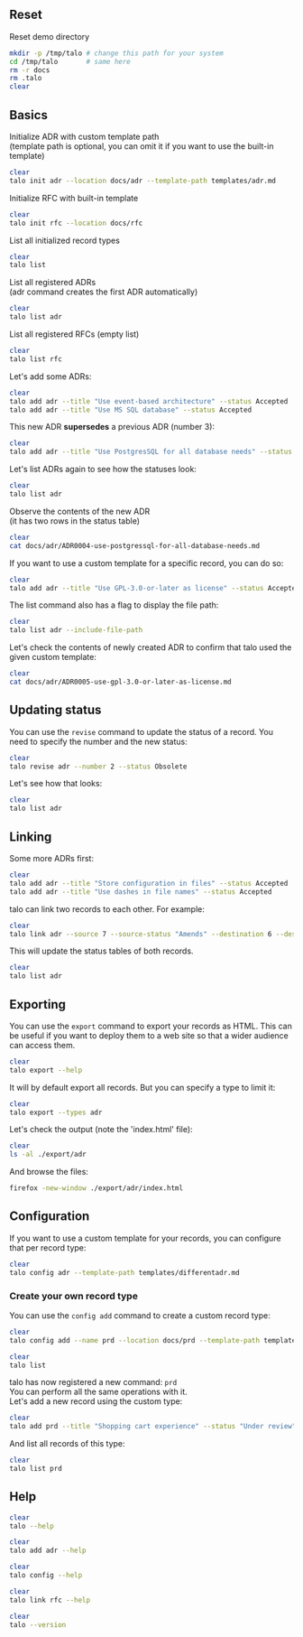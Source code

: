 ## Reset

Reset demo directory
```sh
mkdir -p /tmp/talo # change this path for your system
cd /tmp/talo       # same here
rm -r docs
rm .talo
clear
```

## Basics

Initialize ADR with custom template path  
(template path is optional, you can omit it if you want to use the built-in template)
```sh
clear
talo init adr --location docs/adr --template-path templates/adr.md
```

Initialize RFC with built-in template
```sh
clear
talo init rfc --location docs/rfc
```

List all initialized record types
```sh
clear
talo list
```

List all registered ADRs  
(adr command creates the first ADR automatically)
```sh
clear
talo list adr
```

List all registered RFCs (empty list)
```sh
clear
talo list rfc
```

Let's add some ADRs:
```sh
clear
talo add adr --title "Use event-based architecture" --status Accepted
talo add adr --title "Use MS SQL database" --status Accepted
```

This new ADR **supersedes** a previous ADR (number 3):
```sh
clear
talo add adr --title "Use PostgresSQL for all database needs" --status Accepted --supersedes 3
```

Let's list ADRs again to see how the statuses look:
```sh
clear
talo list adr
```

Observe the contents of the new ADR  
(it has two rows in the status table)
```sh
clear
cat docs/adr/ADR0004-use-postgressql-for-all-database-needs.md
```

If you want to use a custom template for a specific record, you can do so:
```sh
clear
talo add adr --title "Use GPL-3.0-or-later as license" --status Accepted --from-template templates/differentadr.md
```

The list command also has a flag to display the file path:
```sh
clear
talo list adr --include-file-path
```

Let's check the contents of newly created ADR to confirm that talo used the given custom template:
```sh
clear
cat docs/adr/ADR0005-use-gpl-3.0-or-later-as-license.md
```

## Updating status

You can use the `revise` command to update the status of a record.
You need to specify the number and the new status:
```sh
clear
talo revise adr --number 2 --status Obsolete
```

Let's see how that looks:
```sh
clear
talo list adr
```

## Linking 

Some more ADRs first:
```sh
clear
talo add adr --title "Store configuration in files" --status Accepted
talo add adr --title "Use dashes in file names" --status Accepted
```

talo can link two records to each other. For example:
```sh
clear
talo link adr --source 7 --source-status "Amends" --destination 6 --destination-status "Amended by"
```

This will update the status tables of both records.
```sh
clear
talo list adr
```

## Exporting

You can use the `export` command to export your records as HTML.
This can be useful if you want to deploy them to a web site so that a wider audience can access them.
```sh
clear
talo export --help
```

It will by default export all records. But you can specify a type to limit it:
```sh
clear
talo export --types adr
```
Let's check the output (note the 'index.html' file):
```sh
clear
ls -al ./export/adr
```

And browse the files:
```sh
firefox -new-window ./export/adr/index.html
```

## Configuration

If you want to use a custom template for your records, you can configure that per record type:
```sh
clear
talo config adr --template-path templates/differentadr.md
```

### Create your own record type

You can use the `config add` command to create a custom record type:
```sh
clear
talo config add --name prd --location docs/prd --template-path templates/prd.md --description "Product Requirement Document"
```

```sh
clear
talo list
```

talo has now registered a new command: `prd`  
You can perform all the same operations with it.  
Let's add a new record using the custom type:

```sh
clear
talo add prd --title "Shopping cart experience" --status "Under review"
```

And list all records of this type:
```sh
clear
talo list prd
```

## Help

```sh
clear
talo --help
```

```sh
clear
talo add adr --help
```

```sh
clear
talo config --help
```

```sh
clear
talo link rfc --help
```

```sh
clear
talo --version
```

